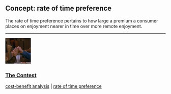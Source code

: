 ## Concept: rate of time preference

The rate of time preference pertains to how large a premium a consumer places on enjoyment nearer in time over more remote enjoyment.

<hr>
<div class="clip-listing">
<img src="media/icons/contest.jpg" alt="The Contest icon">

### [The Contest](/clip/34/)

[cost-benefit analysis](/concept/cost-benefit-analysis/) | [rate of time preference](/concept/rate-of-time-preference/)
</div>

